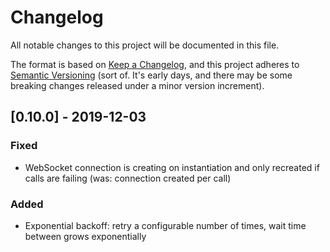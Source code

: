 # Changelog

All notable changes to this project will be documented in this file.

The format is based on [Keep a Changelog](https://keepachangelog.com/en/1.0.0/),
and this project adheres to [Semantic Versioning](https://semver.org/spec/v2.0.0.html) (sort of. It's early days, and there may be some breaking changes released under a minor version increment).

## [0.10.0] - 2019-12-03

### Fixed

- WebSocket connection is creating on instantiation and only recreated if calls are failing (was: connection created per call)

### Added

- Exponential backoff: retry a configurable number of times, wait time between grows exponentially
